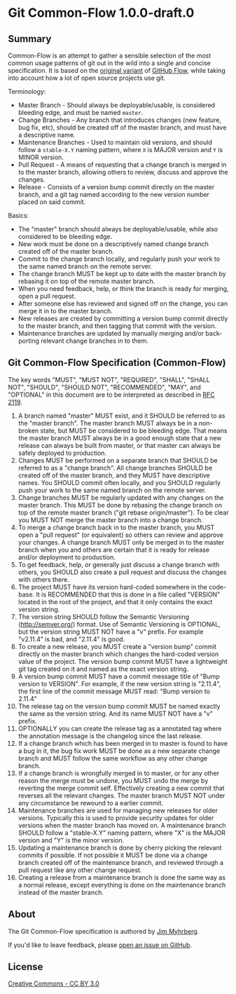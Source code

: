 Git Common-Flow 1.0.0-draft.0
=============================

Summary
-------

Common-Flow is an attempt to gather a sensible selection of the most common
usage patterns of git out in the wild into a single and concise
specification. It is based on
the [original variant](http://scottchacon.com/2011/08/31/github-flow.html)
of [GitHub Flow](https://guides.github.com/introduction/flow/), while taking
into account how a lot of open source projects use git.

Terminology:

- Master Branch - Should always be deployable/usable, is considered bleeding
  edge, and must be named `master`.
- Change Branches - Any branch that introduces changes (new feature, bug fix,
  etc), should be created off of the master branch, and must have a descriptive
  name.
- Maintenance Branches - Used to maintain old versions, and should follow a
  `stable-X.Y` naming pattern, where `X` is MAJOR version and `Y` is MINOR
  version.
- Pull Request - A means of requesting that a change branch is merged in to the
  master branch, allowing others to review, discuss and approve the changes.
- Release - Consists of a version bump commit directly on the master branch, and
  a git tag named according to the new version number placed on said commit.

Basics:

- The "master" branch should always be deployable/usable, while also considered
  to be bleeding edge.
- New work must be done on a descriptively named change branch created off of
  the master branch.
- Commit to the change branch locally, and regularly push your work to the same
  named branch on the remote server.
- The change branch MUST be kept up to date with the master branch by rebasing
  it on top of the remote master branch.
- When you need feedback, help, or think the branch is ready for merging, open a
  pull request.
- After someone else has reviewed and signed off on the change, you can merge it
  in to the master branch.
- New releases are created by committing a version bump commit directly to the
  master branch, and then tagging that commit with the version.
- Maintenance branches are updated by manually merging and/or back-porting
  relevant change branches in to them.

Git Common-Flow Specification (Common-Flow)
-------------------------------------------

The key words "MUST", "MUST NOT", "REQUIRED", "SHALL", "SHALL NOT", "SHOULD",
"SHOULD NOT", "RECOMMENDED", "MAY", and "OPTIONAL" in this document are to be
interpreted as described in [RFC 2119](https://tools.ietf.org/html/rfc2119).

1. A branch named "master" MUST exist, and it SHOULD be referred to as the
   "master branch". The master branch MUST always be in a non-broken state, but
   MUST be considered to be bleeding edge. That means the master branch MUST
   always be in a good enough state that a new release can always be built from
   master, or that master can always be safely deployed to production.
2. Changes MUST be performed on a separate branch that SHOULD be referred to as
   a "change branch". All change branches SHOULD be created off of the master
   branch, and they MUST have descriptive names. You SHOULD commit often
   locally, and you SHOULD regularly push your work to the same named branch on
   the remote server.
3. Change branches MUST be regularly updated with any changes on the master
   branch. This MUST be done by rebasing the change branch on top of the remote
   master branch ("git rebase origin/master"). To be clear you MUST NOT merge
   the master branch into a change branch.
4. To merge a change branch back in to the master branch, you MUST open a "pull
   request" (or equivalent) so others can review and approve your changes. A
   change branch MUST only be merged in to the master branch when you and others
   are certain that it is ready for release and/or deployment to production.
5. To get feedback, help, or generally just discuss a change branch with others,
   you SHOULD also create a pull request and discuss the changes with others
   there.
6. The project MUST have its version hard-coded somewhere in the code-base. It
   is RECOMMENDED that this is done in a file called "VERSION" located in the
   root of the project, and that it only contains the exact version string.
7. The version string SHOULD follow the Semantic Versioning (http://semver.org/)
   format. Use of Semantic Versioning is OPTIONAL, but the version string MUST
   NOT have a "v" prefix. For example "v2.11.4" is bad, and "2.11.4" is good.
8. To create a new release, you MUST create a "version bump" commit directly on
   the master branch which changes the hard-coded version value of the
   project. The version bump commit MUST have a lightweight git tag created on
   it and named as the exact version string.
9. A version bump commit MUST have a commit message title of "Bump version to
   VERSION". For example, if the new version string is "2.11.4", the first line
   of the commit message MUST read: "Bump version to 2.11.4"
10. The release tag on the version bump commit MUST be named exactly the same as
    the version string. And its name MUST NOT have a "v" prefix.
11. OPTIONALLY you can create the release tag as a annotated tag where the
    annotation message is the changelog since the last release.
12. If a change branch which has been merged in to master is found to have a bug
    in it, the bug fix work MUST be done as a new separate change branch and
    MUST follow the same workflow as any other change branch.
13. If a change branch is wrongfully merged in to master, or for any other
    reason the merge must be undone, you MUST undo the merge by reverting the
    merge commit self. Effectively creating a new commit that reverses all the
    relevant changes. The master branch MUST NOT under any circumstance be
    rewound to a earlier commit.
14. Maintenance branches are used for managing new releases for older
    versions. Typically this is used to provide security updates for older
    versions when the master branch has moved on. A maintenance branch SHOULD
    follow a "stable-X.Y" naming pattern, where "X" is the MAJOR version and "Y"
    is the minor version.
15. Updating a maintenance branch is done by cherry picking the relevant commits
    if possible. If not possible it MUST be done via a change branch created off
    of the maintenance branch, and reviewed through a pull request like any
    other change request.
16. Creating a release from a maintenance branch is done the same way as a
    normal release, except everything is done on the maintenance branch instead
    of the master branch.

About
-----

The Git Common-Flow specification is authored
by [Jim Myhrberg](http://jimeh.me).

If you'd like to leave feedback,
please [open an issue on GitHub](https://github.com/jimeh/common-flow/issues).

License
-------

[Creative Commons - CC BY 3.0](http://creativecommons.org/licenses/by/3.0/)
